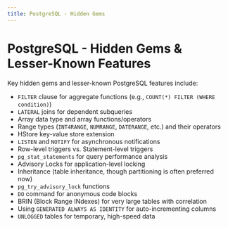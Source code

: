 ```yaml
---
title: PostgreSQL - Hidden Gems
---
```


# PostgreSQL - Hidden Gems & Lesser-Known Features

Key hidden gems and lesser-known PostgreSQL features include:

- `FILTER` clause for aggregate functions (e.g., `COUNT(*) FILTER (WHERE condition)`)
- `LATERAL` joins for dependent subqueries
- Array data type and array functions/operators
- Range types (`INT4RANGE`, `NUMRANGE`, `DATERANGE`, etc.) and their operators
- HStore key-value store extension
- `LISTEN` and `NOTIFY` for asynchronous notifications
- Row-level triggers vs. Statement-level triggers
- `pg_stat_statements` for query performance analysis
- Advisory Locks for application-level locking
- Inheritance (table inheritance, though partitioning is often preferred now)
- `pg_try_advisory_lock` functions
- `DO` command for anonymous code blocks
- BRIN (Block Range INdexes) for very large tables with correlation
- Using `GENERATED ALWAYS AS IDENTITY` for auto-incrementing columns
- `UNLOGGED` tables for temporary, high-speed data
